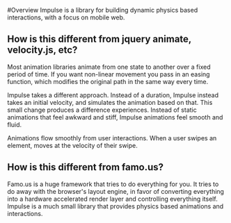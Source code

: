 #Overview
  Impulse is a library for building dynamic physics based interactions,
with a focus on mobile web.

How is this different from jquery animate, velocity.js, etc?
---------------------------------------------------------

  Most animation libraries animate from one state to another over a fixed
period of time.  If you want non-linear movement you pass in an easing
function, which modifies the original path in the same way every time.

  Impulse takes a different approach.  Instead of a duration, Impulse instead
takes an initial velocity, and simulates the animation based on that.  This
small change produces a difference experiences.  Instead of static animations
that feel awkward and stiff, Impulse animations feel smooth and fluid.

  Animations flow smoothly from user interactions.  When a user swipes an
element, moves at the velocity of their swipe.

How is this different from famo.us?
-----------------------------------

  Famo.us is a huge framework that tries to do everything for you. It tries to
do away with the browser's layout engine, in favor of converting everything
into a hardware accelerated render layer and controlling everything itself.
Impulse is a much small library that provides physics based animations and
interactions.
